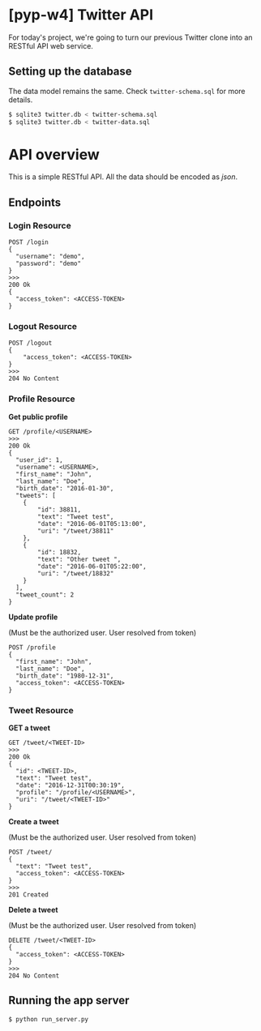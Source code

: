 # [pyp-w4] Twitter API

For today's project, we're going to turn our previous Twitter clone into an RESTful API web service.

## Setting up the database

The data model remains the same. Check `twitter-schema.sql` for more details.

```bash
$ sqlite3 twitter.db < twitter-schema.sql
$ sqlite3 twitter.db < twitter-data.sql
```

# API overview

This is a simple RESTful API. All the data should be encoded as _json_.

## Endpoints

### Login Resource

```
POST /login
{
  "username": "demo",
  "password": "demo"
}
>>>
200 Ok
{
  "access_token": <ACCESS-TOKEN>
}
```

### Logout Resource

```
POST /logout
{
    "access_token": <ACCESS-TOKEN>
}
>>>
204 No Content
```

### Profile Resource

**Get public profile**

```
GET /profile/<USERNAME>
>>>
200 Ok
{
  "user_id": 1,
  "username": <USERNAME>,
  "first_name": "John",
  "last_name": "Doe",
  "birth_date": "2016-01-30",
  "tweets": [
    {
        "id": 38811,
        "text": "Tweet test",
        "date": "2016-06-01T05:13:00",
        "uri": "/tweet/38811"
    },
    {
        "id": 18832,
        "text": "Other tweet ",
        "date": "2016-06-01T05:22:00",
        "uri": "/tweet/18832"
    }
  ],
  "tweet_count": 2
}
```

**Update profile**

(Must be the authorized user. User resolved from token)

```
POST /profile
{
  "first_name": "John",
  "last_name": "Doe",
  "birth_date": "1980-12-31",
  "access_token": <ACCESS-TOKEN>
}
```
### Tweet Resource

**GET a tweet**

```
GET /tweet/<TWEET-ID>
>>>
200 Ok
{
  "id": <TWEET-ID>,
  "text": "Tweet test",
  "date": "2016-12-31T00:30:19",
  "profile": "/profile/<USERNAME>",
  "uri": "/tweet/<TWEET-ID>"
}
```

**Create a tweet**

(Must be the authorized user. User resolved from token)

```
POST /tweet/
{
  "text": "Tweet test",
  "access_token": <ACCESS-TOKEN>
}
>>>
201 Created
```

**Delete a tweet**

(Must be the authorized user. User resolved from token)

```
DELETE /tweet/<TWEET-ID>
{
  "access_token": <ACCESS-TOKEN>
}
>>>
204 No Content
```


## Running the app server

```bash
$ python run_server.py
```
